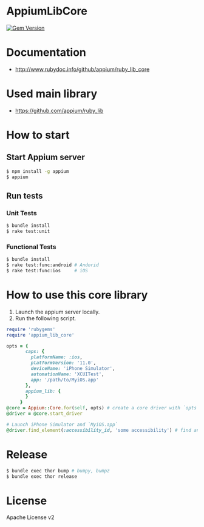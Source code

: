 # AppiumLibCore

[![Gem Version](https://badge.fury.io/rb/appium_lib_core.svg)](https://badge.fury.io/rb/appium_lib_core)

# Documentation

- http://www.rubydoc.info/github/appium/ruby_lib_core

# Used main library
- https://github.com/appium/ruby_lib

# How to start
## Start Appium server

```bash
$ npm install -g appium
$ appium
```

## Run tests
### Unit Tests

```bash
$ bundle install
$ rake test:unit
```

### Functional Tests

```bash
$ bundle install
$ rake test:func:android # Andorid 
$ rake test:func:ios     # iOS
```

# How to use this core library
1. Launch the appium server locally.
2. Run the following script.

```ruby
require 'rubygems'
require 'appium_lib_core'

opts = {
       caps: {
         platformName: :ios,
         platformVersion: '11.0',
         deviceName: 'iPhone Simulator',
         automationName: 'XCUITest',
         app: '/path/to/MyiOS.app'
       },
       appium_lib: {
       }
     }
@core = Appium::Core.for(self, opts) # create a core driver with `opts` and extend methods into `self`
@driver = @core.start_driver

# Launch iPhone Simulator and `MyiOS.app`
@driver.find_element(:accessibility_id, 'some accessibility') # find an element
```

# Release

```bash
$ bundle exec thor bump # bumpy, bumpz
$ bundle exec thor release
```

# License
Apache License v2
